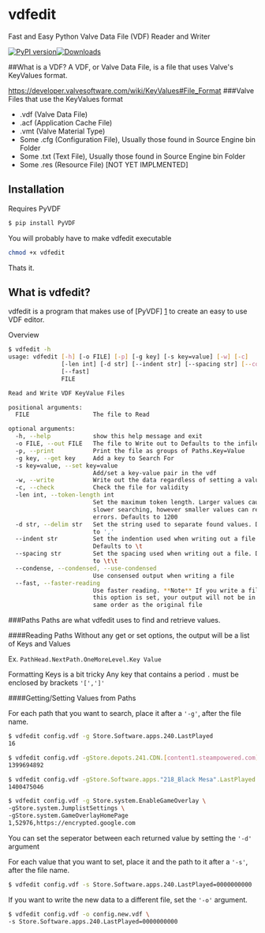 # vdfedit


Fast and Easy Python Valve Data File (VDF) Reader and Writer
 
[![PyPI version](https://img.shields.io/pypi/v/vdfedit.svg?style=flat-square)](https://pypi.python.org/pypi/vdfedit)[![Downloads](https://img.shields.io/pypi/dm/vdfedit.svg?style=flat-square)](https://pypi.python.org/pypi/vdfedit)

##What is a VDF?
A VDF, or Valve Data File, is a file that uses Valve's KeyValues format.

https://developer.valvesoftware.com/wiki/KeyValues#File_Format
###Valve Files that use the KeyValues format
* .vdf (Valve Data File)
* .acf (Application Cache File)
* .vmt (Valve Material Type)
* Some .cfg (Configuration File), Usually those found in Source Engine bin Folder
* Some .txt (Text File), Usually those found in Source Engine bin Folder
* Some .res (Resource File) [NOT YET IMPLMENTED]

Installation
--

Requires PyVDF
```bash
$ pip install PyVDF
```

You will probably have to make vdfedit executable
```Bash
chmod +x vdfedit
```
Thats it.

What is vdfedit?
--
vdfedit is a program that makes use of [PyVDF] [1] to create an easy to use VDF editor.

Overview

```bash
$ vdfedit -h
usage: vdfedit [-h] [-o FILE] [-p] [-g key] [-s key=value] [-w] [-c]
               [-len int] [-d str] [--indent str] [--spacing str] [--condense]
               [--fast]
               FILE

Read and Write VDF KeyValue Files

positional arguments:
  FILE                  The file to Read

optional arguments:
  -h, --help            show this help message and exit
  -o FILE, --out FILE   The file to Write out to Defaults to the infile
  -p, --print           Print the file as groups of Paths.Key=Value
  -g key, --get key     Add a key to Search For
  -s key=value, --set key=value
                        Add/set a key-value pair in the vdf
  -w, --write           Write out the data regardless of setting a value.
  -c, --check           Check the file for validity
  -len int, --token-length int
                        Set the maximum token length. Larger values cause
                        slower searching, however smaller values can result in
                        errors. Defaults to 1200
  -d str, --delim str   Set the string used to separate found values. Defaults
                        to ','
  --indent str          Set the indention used when writing out a file.
                        Defaults to \t
  --spacing str         Set the spacing used when writing out a file. Defaults
                        to \t\t
  --condense, --condensed, --use-condensed
                        Use consensed output when writing a file
  --fast, --faster-reading
                        Use faster reading. **Note** If you write a file while
                        this option is set, your output will not be in the
                        same order as the original file
```

###Paths
Paths are what vdfedit uses to find and retrieve values.

####Reading Paths
Without any get or set options, the output will be a list of Keys and Values

Ex. `PathHead.NextPath.OneMoreLevel.Key Value`

Formatting Keys is a bit tricky
Any key that contains a period `.` must be enclosed by brackets `'[',']'`

####Getting/Setting Values from Paths

For each path that you want to search, place it after a `'-g'`, after the file name.

```bash
$ vdfedit config.vdf -g Store.Software.apps.240.LastPlayed
16

$ vdfedit config.vdf -gStore.depots.241.CDN.[content1.steampowered.com].Expires
1399694892

$ vdfedit config.vdf -gStore.Software.apps."218_Black Mesa".LastPlayed
1400475046

$ vdfedit config.vdf -g Store.system.EnableGameOverlay \
-gStore.system.JumplistSettings \
-gStore.system.GameOverlayHomePage
1,52976,https://encrypted.google.com
```

You can set the seperator between each returned value by setting the `'-d'` argument

For each value that you want to set, place it and the path to it after a `'-s'`, after the file name.

```bash
$ vdfedit config.vdf -s Store.Software.apps.240.LastPlayed=0000000000
```

If you want to write the new data to a different file, set the `'-o'` argument.

```bash
$ vdfedit config.vdf -o config.new.vdf \
-s Store.Software.apps.240.LastPlayed=0000000000
```

[1]: https://github.com/noriah/PyVDF "PyVDF"
